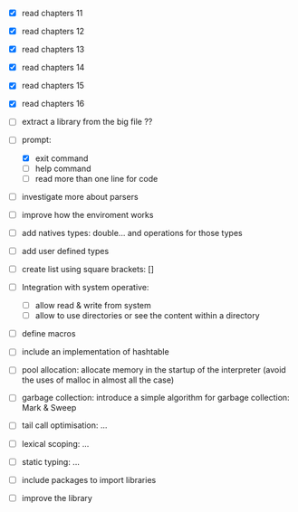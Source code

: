 - [x] read chapters 11
- [X] read chapters 12
- [X] read chapters 13
- [X] read chapters 14
- [X] read chapters 15
- [X] read chapters 16
- [ ] extract a library from the big file ??
- [ ] prompt:
	- [X] exit command
	- [ ] help command
	- [ ] read more than one line for code

- [ ] investigate more about parsers
- [ ] improve how the enviroment works

- [ ] add natives types: double... and operations for those types
- [ ] add user defined types
- [ ] create list using square brackets: []
- [ ] Integration with system operative:
	- [ ] allow read & write from system
	- [ ] allow to use directories or see the content within a directory
- [ ] define macros
- [ ] include an implementation of hashtable
- [ ] pool allocation: allocate memory in the startup of the interpreter (avoid the uses of malloc in almost all the case)
- [ ] garbage collection: introduce a simple algorithm for garbage collection: Mark & Sweep
- [ ] tail call optimisation: ...
- [ ] lexical scoping: ...
- [ ] static typing: ...
- [ ] include packages to import libraries
- [ ] improve the library
